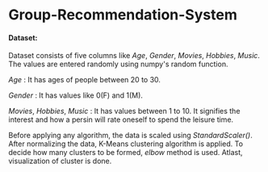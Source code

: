 # Group-Recommendation-System

#### Dataset:

Dataset consists of five columns like *Age*, *Gender*, *Movies*, *Hobbies*, *Music*. The values are entered randomly using numpy's random function. 

*Age* : It has ages of people between 20 to 30.

*Gender* : It has values like 0(F) and 1(M).

*Movies*, *Hobbies*, *Music* : It has values between 1 to 10. It signifies the interest and how a persin will rate oneself to spend the leisure time.

Before applying any algorithm, the data is scaled using _StandardScaler()_. After normalizing the data, K-Means clustering algorithm is applied. To decide how many clusters to be formed, *elbow* method is used. Atlast, visualization of cluster is done.  
